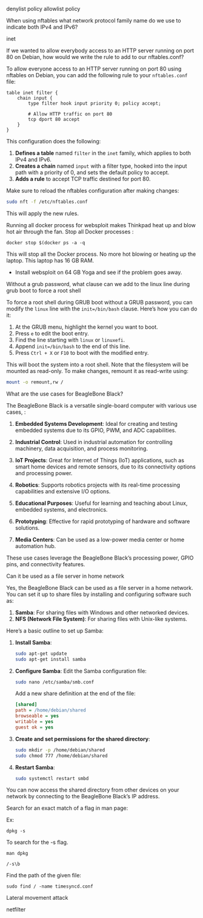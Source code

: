 
denylist policy
allowlist policy

When using nftables what network protocol family name do we use to indicate both IPv4 and IPv6?

inet

If we wanted to allow everybody access to an HTTP server running on port 80 on Debian, how would we write the rule to add to our nftables.conf?

To allow everyone access to an HTTP server running on port 80 using nftables on Debian, you can add the following rule to your `nftables.conf` file:

```nft
table inet filter {
    chain input {
        type filter hook input priority 0; policy accept;
        
        # Allow HTTP traffic on port 80
        tcp dport 80 accept
    }
}
```

This configuration does the following:
1. **Defines a table** named `filter` in the `inet` family, which applies to both IPv4 and IPv6.
2. **Creates a chain** named `input` with a filter type, hooked into the input path with a priority of 0, and sets the default policy to accept.
3. **Adds a rule** to accept TCP traffic destined for port 80.

Make sure to reload the nftables configuration after making changes:

```bash
sudo nft -f /etc/nftables.conf
```

This will apply the new rules.





Running all docker process for websploit makes Thinkpad heat up and blow hot air through the fan. Stop all Docker processes :

```
docker stop $(docker ps -a -q
```

This will stop all the Docker process. No more hot blowing or heating up the laptop. This laptop has 16 GB RAM. 

- Install websploit on 64 GB Yoga and see if the problem goes away.


Without a grub password, what clause can we add to the linux line during grub boot to force a root shell

To force a root shell during GRUB boot without a GRUB password, you can modify the `linux` line with the `init=/bin/bash` clause. Here’s how you can do it:

1. At the GRUB menu, highlight the kernel you want to boot.
2. Press `e` to edit the boot entry.
3. Find the line starting with `linux` or `linuxefi`.
4. Append `init=/bin/bash` to the end of this line.
5. Press `Ctrl + X` or `F10` to boot with the modified entry.

This will boot the system into a root shell. Note that the filesystem will be mounted as read-only. To make changes, remount it as read-write using:

```bash
mount -o remount,rw /
```

What are the use cases for BeagleBone Black?

The BeagleBone Black is a versatile single-board computer with various use cases, :

1. **Embedded Systems Development**: Ideal for creating and testing embedded systems due to its GPIO, PWM, and ADC capabilities.
   
2. **Industrial Control**: Used in industrial automation for controlling machinery, data acquisition, and process monitoring.

3. **IoT Projects**: Great for Internet of Things (IoT) applications, such as smart home devices and remote sensors, due to its connectivity options and processing power.

4. **Robotics**: Supports robotics projects with its real-time processing capabilities and extensive I/O options.

5. **Educational Purposes**: Useful for learning and teaching about Linux, embedded systems, and electronics.

6. **Prototyping**: Effective for rapid prototyping of hardware and software solutions.

7. **Media Centers**: Can be used as a low-power media center or home automation hub.

These use cases leverage the BeagleBone Black’s processing power, GPIO pins, and connectivity features.

Can it be used as a file server in home network

Yes, the BeagleBone Black can be used as a file server in a home network. You can set it up to share files by installing and configuring software such as:

1. **Samba**: For sharing files with Windows and other networked devices.
2. **NFS (Network File System)**: For sharing files with Unix-like systems.

Here’s a basic outline to set up Samba:

1. **Install Samba**:
   ```bash
   sudo apt-get update
   sudo apt-get install samba
   ```

2. **Configure Samba**:
   Edit the Samba configuration file:
   ```bash
   sudo nano /etc/samba/smb.conf
   ```
   Add a new share definition at the end of the file:
   ```ini
   [shared]
   path = /home/debian/shared
   browseable = yes
   writable = yes
   guest ok = yes
   ```

3. **Create and set permissions for the shared directory**:
   ```bash
   sudo mkdir -p /home/debian/shared
   sudo chmod 777 /home/debian/shared
   ```

4. **Restart Samba**:
   ```bash
   sudo systemctl restart smbd
   ```

You can now access the shared directory from other devices on your network by connecting to the BeagleBone Black’s IP address.

Search for an exact match of a flag in man page:

Ex:

```
dpkg -s
```

To search for the -s flag.

```
man dpkg
```

```
/-s\b
```

Find the path of the given file:

```
sudo find / -name timesyncd.conf
```

Lateral movement attack

netfilter



